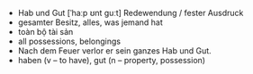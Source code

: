 
- Hab und Gut	[ˈhaːp ʊnt ɡuːt]	Redewendung / fester Ausdruck
- gesamter Besitz, alles, was jemand hat
- toàn bộ tài sản	
- all possessions, belongings	
- Nach dem Feuer verlor er sein ganzes Hab und Gut.	
- haben (v – to have), gut (n – property, possession)